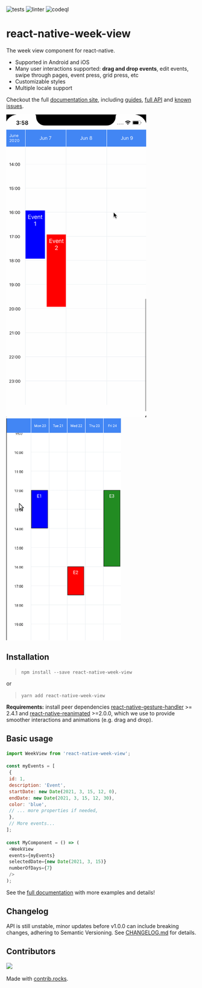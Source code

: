![tests](https://github.com/hoangnm/react-native-week-view/actions/workflows/tests.yml/badge.svg) ![linter](https://github.com/hoangnm/react-native-week-view/actions/workflows/linter.yml/badge.svg) ![codeql](https://github.com/hoangnm/react-native-week-view/actions/workflows/codeql-analysis.yml/badge.svg)

# react-native-week-view
The week view component for react-native.

* Supported in Android and iOS
* Many user interactions supported: **drag and drop events**, edit events, swipe through pages, event press, grid press, etc
* Customizable styles
* Multiple locale support

Checkout the full [documentation site](https://hoangnm.github.io/react-native-week-view), including [guides](https://hoangnm.github.io/react-native-week-view/category/full-api), [full API](https://hoangnm.github.io/react-native-week-view/category/full-api) and [known issues](https://hoangnm.github.io/react-native-week-view/troubleshoot#known-issues).


![basic-example](webdocs/static/img/weekview-example.gif) ![drag-drop](webdocs/docs/guides/img/drag-drop.gif)


## Installation

> `npm install --save react-native-week-view`

or

> `yarn add react-native-week-view`

**Requirements:** install peer dependencies [react-native-gesture-handler](https://docs.swmansion.com/react-native-gesture-handler/docs/installation/) >= 2.4.1 and [react-native-reanimated](https://docs.swmansion.com/react-native-reanimated/docs/fundamentals/installation) >=2.0.0, which we use to provide smoother interactions and animations (e.g. drag and drop).


## Basic usage

```js
import WeekView from 'react-native-week-view';

const myEvents = [
 {
 id: 1,
 description: 'Event',
 startDate: new Date(2021, 3, 15, 12, 0),
 endDate: new Date(2021, 3, 15, 12, 30),
 color: 'blue',
 // ... more properties if needed,
 },
 // More events...
];

const MyComponent = () => (
 <WeekView
 events={myEvents}
 selectedDate={new Date(2021, 3, 15)}
 numberOfDays={7}
 />
);

```

See the [full documentation](https://hoangnm.github.io/react-native-week-view) with more examples and details!


## Changelog

API is still unstable, minor updates before v1.0.0 can include breaking changes, adhering to Semantic Versioning.
See [CHANGELOG.md](./CHANGELOG.md) for details.

## Contributors

<a href="https://github.com/hoangnm/react-native-week-view/graphs/contributors">
 <img src="https://contrib.rocks/image?repo=hoangnm/react-native-week-view" />
</a>

Made with [contrib.rocks](https://contrib.rocks).
